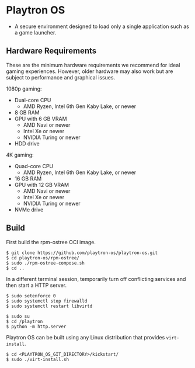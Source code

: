 # Playtron OS

- A secure environment designed to load only a single application such as a game launcher.

## Hardware Requirements

These are the minimum hardware requirements we recommend for ideal gaming experiences. However, older hardware may also work but are subject to performance and graphical issues.

1080p gaming:
- Dual-core CPU
    - AMD Ryzen, Intel 6th Gen Kaby Lake, or newer
- 8 GB RAM
- GPU with 6 GB VRAM
    - AMD Navi or newer
    - Intel Xe or newer
    - NVIDIA Turing or newer
- HDD drive

4K gaming:
- Quad-core CPU
    - AMD Ryzen, Intel 6th Gen Kaby Lake, or newer
- 16 GB RAM
- GPU with 12 GB VRAM
    - AMD Navi or newer
    - Intel Xe or newer
    - NVIDIA Turing or newer
- NVMe drive

## Build

First build the rpm-ostree OCI image.

```
$ git clone https://github.com/playtron-os/playtron-os.git
$ cd playtron-os/rpm-ostree/
$ sudo ./rpm-ostree-compose.sh
$ cd ..
```

In a different terminal session, temporarily turn off conflicting services and then start a HTTP server.

```
$ sudo setenforce 0
$ sudo systemctl stop firewalld
$ sudo systemctl restart libvirtd
```

```
$ sudo su
$ cd /playtron
$ python -m http.server
```

Playtron OS can be built using any Linux distribution that provides `virt-install`.

```
$ cd <PLAYTRON_OS_GIT_DIRECTORY>/kickstart/
$ sudo ./virt-install.sh
```
